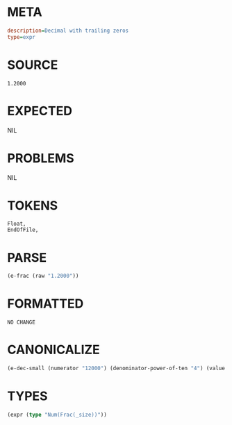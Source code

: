 # META
~~~ini
description=Decimal with trailing zeros
type=expr
~~~
# SOURCE
~~~roc
1.2000
~~~
# EXPECTED
NIL
# PROBLEMS
NIL
# TOKENS
~~~zig
Float,
EndOfFile,
~~~
# PARSE
~~~clojure
(e-frac (raw "1.2000"))
~~~
# FORMATTED
~~~roc
NO CHANGE
~~~
# CANONICALIZE
~~~clojure
(e-dec-small (numerator "12000") (denominator-power-of-ten "4") (value "1.2"))
~~~
# TYPES
~~~clojure
(expr (type "Num(Frac(_size))"))
~~~
